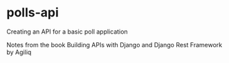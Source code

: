 # polls-api
Creating an API for a basic poll application

Notes from the book Building APIs with Django and Django
Rest Framework by Agiliq
